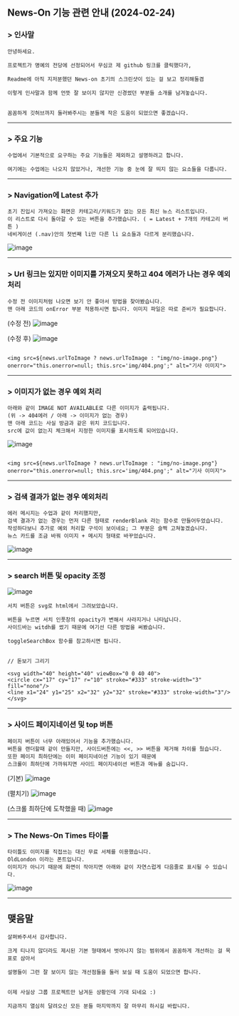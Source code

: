 <!-- Practice for API -->

## News-On 기능 관련 안내 (2024-02-24)


### > 인사말

    안녕하세요.

    프로젝트가 명예의 전당에 선정되어서 무심코 제 github 링크를 클릭했다가,

    Readme에 아직 지저분했던 News-on 초기의 스크린샷이 있는 걸 보고 정리해둘겸

    이렇게 인사말과 함께 언뜻 잘 보이지 않지만 신경썼던 부분들 소개를 남겨놓습니다.
    
    
    꼼꼼하게 깃허브까지 둘러봐주시는 분들께 작은 도움이 되었으면 좋겠습니다.
    

-----------------------

### > 주요 기능

    수업에서 기본적으로 요구하는 주요 기능들은 제외하고 설명하려고 합니다.
    
    여기에는 수업에는 나오지 않았거나, 개선한 기능 중 눈에 잘 띄지 않는 요소들을 다룹니다.

-----------------------

### > Navigation에 Latest 추가


    초기 진입시 가져오는 화면은 카테고리/키워드가 없는 모든 최신 뉴스 리스트입니다.
    이 리스트로 다시 돌아갈 수 있는 버튼을 추가했습니다. ( = Latest + 7개의 카테고리 버튼 )
    네비게이션 (.nav)안의 첫번째 li만 다른 li 요소들과 다르게 분리했습니다.

![image](https://hackmd.io/_uploads/SyibJVDh6.png)

-----------------------
### > Url 링크는 있지만 이미지를 가져오지 못하고 404 에러가 나는 경우 예외 처리

    수정 전 이미지처럼 나오면 보기 안 좋아서 방법을 찾아봤습니다.
    맨 아래 코드의 onError 부분 적용하시면 됩니다. 이미지 파일은 따로 준비가 필요합니다.

(수정 전)
![image](https://hackmd.io/_uploads/ByE_JEPhT.png)


(수정 후)
![image](https://hackmd.io/_uploads/SyALyEw2a.png)




```javascript=

<img src=${news.urlToImage ? news.urlToImage : "img/no-image.png"} onerror="this.onerror=null; this.src='img/404.png';" alt="기사 이미지">

```

-----------------------

### > 이미지가 없는 경우 예외 처리

    아래와 같이 IMAGE NOT AVAILABLE로 다른 이미지가 출력됩니다.
    (위 -> 404에러 / 아래 -> 이미지가 없는 경우)
    맨 아래 코드는 사실 방금과 같은 위치 코드입니다. 
    src에 값이 없는지 체크해서 지정한 이미지를 표시하도록 되어있습니다.

![image](https://hackmd.io/_uploads/HkLy-4Dhp.png)

```javascript=

<img src=${news.urlToImage ? news.urlToImage : "img/no-image.png"} onerror="this.onerror=null; this.src='img/404.png';" alt="기사 이미지">

```

-----------------------

### > 검색 결과가 없는 경우 예외처리

    에러 메시지는 수업과 같이 처리했지만, 
    검색 결과가 없는 경우는 먼저 다른 형태로 renderBlank 라는 함수로 만들어두었습니다.
    작성하다보니 추가로 예외 처리할 구석이 보이네요; 그 부분은 슬쩍 고쳐놓겠습니다.
    뉴스 카드를 조금 바꿔 이미지 + 메시지 형태로 바꾸었습니다.

![image](https://hackmd.io/_uploads/SkaAb4Dha.png)

-----------------------

### > search 버튼 및 opacity 조정

![image](https://hackmd.io/_uploads/SkuB7Vwha.png)

    서치 버튼은 svg로 html에서 그려보았습니다.
    
    버튼을 누르면 서치 인풋창의 opacity가 변해서 사라지거나 나타납니다.
    사이드바는 witdh를 썼기 때문에 여기선 다른 방법을 써봤습니다.
    
    toggleSearchBox 함수를 참고하시면 됩니다.    

```htmlembedded=

// 돋보기 그리기

<svg width="40" height="40" viewBox="0 0 40 40">
<circle cx="17" cy="17" r="10" stroke="#333" stroke-width="3" fill="none"/>
<line x1="24" y1="25" x2="32" y2="32" stroke="#333" stroke-width="3"/>
</svg>

```

-----------------------


### > 사이드 페이지네이션 및 top 버튼

    페이지 버튼이 너무 아래있어서 기능을 추가했습니다.
    버튼을 랜더할때 같이 만들지만, 사이드버튼에는 <<, >> 버튼을 제거해 차이를 뒀습니다.
    또한 페이지 최하단에는 이미 페이지네이션 기능이 있기 때문에 
    스크롤이 최하단에 가까워지면 사이드 페이지네이션 버튼과 메뉴를 숨깁니다.

(기본)
![image](https://hackmd.io/_uploads/HJLDNVD3p.png)

(펼치기)
![image](https://hackmd.io/_uploads/ByTdV4Dn6.png)

(스크롤 최하단에 도착했을 때)
![image](https://hackmd.io/_uploads/SkR7SEPhT.png)

-----------------------

### > The News-On Times 타이틀

    타이틀도 이미지를 직접쓰는 대신 무료 서체를 이용했습니다.
    OldLondon 이라는 폰트입니다.
    이미지가 아니기 때문에 화면이 작아지면 아래와 같이 자연스럽게 다음줄로 표시될 수 있습니다.
    
![image](https://hackmd.io/_uploads/H162HEw2T.png)

-----------------------

## 맺음말

    살펴봐주셔서 감사합니다.
    
    크게 티나지 않더라도 제시된 기본 형태에서 벗어나지 않는 범위에서 꼼꼼하게 개선하는 걸 목표로 삼아서
    
    설명들이 그런 잘 보이지 않는 개선점들을 둘러 보실 때 도움이 되었으면 합니다.
    
    
    이제 사실상 그룹 프로젝트만 남겨둔 상황인데 기대 되네요 :)
    
    지금까지 열심히 달려오신 모든 분들 마지막까지 잘 마무리 하시길 바랍니다.
    


<!-- ## 2월 21일 (수) - 뉴스타임즈 7,8회 숙제 결과 페이지 스크린샷

![image](/img/upload_539055e663112932131ffa28665b1bf0.png) -->

<!-- # netlify 에서 redirect 사용하는 것에 대한 Document 주소

https://docs.netlify.com/routing/redirects/ -->
